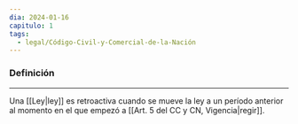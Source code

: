 ```yaml
---
dia: 2024-01-16
capitulo: 1
tags:
  - legal/Código-Civil-y-Comercial-de-la-Nación
---
```

### Definición
---
Una [[Ley|ley]] es retroactiva cuando se mueve la ley a un período anterior al momento en el que empezó a [[Art. 5 del CC y CN, Vigencia|regir]].